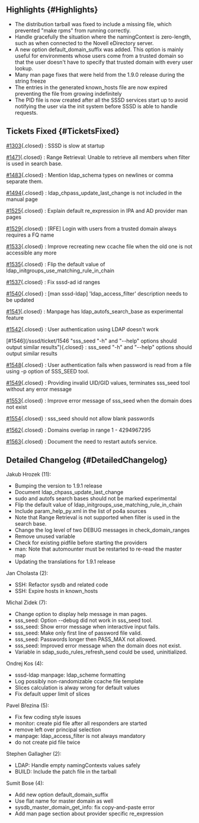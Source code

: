 Highlights {#Highlights}
----------

-   The distribution tarball was fixed to include a missing file, which
    prevented "make rpms" from running correctly.
-   Handle gracefully the situation where the namingContext is
    zero-length, such as when connected to the Novell eDirectory server.
-   A new option default\_domain\_suffix was added. This option is
    mainly useful for environments whose users come from a trusted
    domain so that the user doesn't have to specify that trusted domain
    with every user lookup.
-   Many man page fixes that were held from the 1.9.0 release during the
    string freeze
-   The entries in the generated known\_hosts file are now expired
    preventing the file from growing indefinitely
-   The PID file is now created after all the SSSD services start up to
    avoid notifying the user via the init system before SSSD is able to
    handle requests.

Tickets Fixed {#TicketsFixed}
-------------

<div>

[\#1303](/sssd/ticket/1303 "SSSD is slow at startup"){.closed}
:   SSSD is slow at startup

[\#1471](/sssd/ticket/1471 "Range Retrieval: Unable to retrieve all members when filter is used in ..."){.closed}
:   Range Retrieval: Unable to retrieve all members when filter is used
    in search base.

[\#1483](/sssd/ticket/1483 "Mention ldap_schema types on newlines or comma separate them."){.closed}
:   Mention ldap\_schema types on newlines or comma separate them.

[\#1494](/sssd/ticket/1494 "ldap_chpass_update_last_change is not included in the manual page"){.closed}
:   ldap\_chpass\_update\_last\_change is not included in the manual
    page

[\#1525](/sssd/ticket/1525 "Explain default re_expression in IPA and AD provider man pages"){.closed}
:   Explain default re\_expression in IPA and AD provider man pages

[\#1529](/sssd/ticket/1529 "[RFE] Login with users from a trusted domain always requires a FQ name"){.closed}
:   \[RFE\] Login with users from a trusted domain always requires a FQ
    name

[\#1533](/sssd/ticket/1533 "Improve recreating new ccache file when the old one is not accessible any ..."){.closed}
:   Improve recreating new ccache file when the old one is not
    accessible any more

[\#1535](/sssd/ticket/1535 "Flip the default value of ldap_initgroups_use_matching_rule_in_chain"){.closed}
:   Flip the default value of
    ldap\_initgroups\_use\_matching\_rule\_in\_chain

[\#1537](/sssd/ticket/1537 "Fix sssd-ad id ranges"){.closed}
:   Fix sssd-ad id ranges

[\#1540](/sssd/ticket/1540 "[man sssd-ldap] 'ldap_access_filter'  description needs to be updated"){.closed}
:   \[man sssd-ldap\] 'ldap\_access\_filter' description needs to be
    updated

[\#1541](/sssd/ticket/1541 "Manpage has ldap_autofs_search_base as experimental feature"){.closed}
:   Manpage has ldap\_autofs\_search\_base as experimental feature

[\#1542](/sssd/ticket/1542 "User authentication using LDAP doesn't work"){.closed}
:   User authentication using LDAP doesn't work

[\#1546](/sssd/ticket/1546 "sss_seed "-h" and "--help" options should output similar results"){.closed}
:   sss\_seed "-h" and "--help" options should output similar results

[\#1548](/sssd/ticket/1548 "User authentication fails when password is read from a file using -p ..."){.closed}
:   User authentication fails when password is read from a file using -p
    option of SSS\_SEED tool.

[\#1549](/sssd/ticket/1549 "Providing invalid UID/GID values, terminates sss_seed tool without any ..."){.closed}
:   Providing invalid UID/GID values, terminates sss\_seed tool without
    any error message

[\#1553](/sssd/ticket/1553 "Improve error message of sss_seed when the domain does not exist"){.closed}
:   Improve error message of sss\_seed when the domain does not exist

[\#1554](/sssd/ticket/1554 "sss_seed should not allow blank passwords"){.closed}
:   sss\_seed should not allow blank passwords

[\#1562](/sssd/ticket/1562 "Domains overlap in range 1 - 4294967295"){.closed}
:   Domains overlap in range 1 - 4294967295

[\#1563](/sssd/ticket/1563 "Document the need to restart autofs service."){.closed}
:   Document the need to restart autofs service.

</div>

Detailed Changelog {#DetailedChangelog}
------------------

Jakub Hrozek (11):

-   Bumping the version to 1.9.1 release
-   Document ldap\_chpass\_update\_last\_change
-   sudo and autofs search bases should not be marked experimental
-   Flip the default value of
    ldap\_initgroups\_use\_matching\_rule\_in\_chain
-   Include param\_help\_py.xml in the list of po4a sources
-   Note that Range Retrieval is not supported when filter is used in
    the search base.
-   Change the log level of two DEBUG messages in check\_domain\_ranges
-   Remove unused variable
-   Check for existing pidfile before starting the providers
-   man: Note that automounter must be restarted to re-read the master
    map
-   Updating the translations for 1.9.1 release

Jan Cholasta (2):

-   SSH: Refactor sysdb and related code
-   SSH: Expire hosts in known\_hosts

Michal Zidek (7):

-   Change option to display help message in man pages.
-   sss\_seed: Option --debug did not work in sss\_seed tool.
-   sss\_seed: Show error message when interactive input fails.
-   sss\_seed: Make only first line of password file valid.
-   sss\_seed: Passwords longer then PASS\_MAX not allowed.
-   sss\_seed: Improved error message when the domain does not exist.
-   Variable in sdap\_sudo\_rules\_refresh\_send could be used,
    uninitialized.

Ondrej Kos (4):

-   sssd-ldap manpage: ldap\_scheme formatting
-   Log possibly non-randomizable ccache file template
-   Slices calculation is alway wrong for default values
-   Fix default upper limit of slices

Pavel Březina (5):

-   Fix few coding style issues
-   monitor: create pid file after all responders are started
-   remove left over principal selection
-   manpage: ldap\_access\_filter is not always mandatory
-   do not create pid file twice

Stephen Gallagher (2):

-   LDAP: Handle empty namingContexts values safely
-   BUILD: Include the patch file in the tarball

Sumit Bose (4):

-   Add new option default\_domain\_suffix
-   Use flat name for master domain as well
-   sysdb\_master\_domain\_get\_info: fix copy-and-paste error
-   Add man page section about provider specific re\_expression


